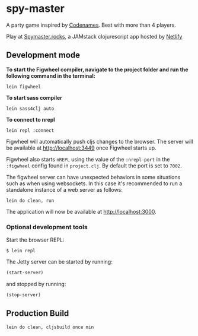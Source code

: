 # spy-master

A party game inspired by [Codenames](https://czechgames.com/en/games/). Best with more than 4 players.

Play at [Spymaster.rocks](https://www.spymaster.rocks), a JAMstack clojurescript app hosted by [Netlify](https://www.netlify.com)

## Development mode

**To start the Figwheel compiler, navigate to the project folder and run the following command in the terminal:**

```
lein figwheel
```

**To start sass compiler**

```
lein sass4clj auto
```

**To connect to nrepl**

```
lein repl :connect
```

Figwheel will automatically push cljs changes to the browser. The server will be available at [http://localhost:3449](http://localhost:3449) once Figwheel starts up.

Figwheel also starts `nREPL` using the value of the `:nrepl-port` in the `:figwheel`
config found in `project.clj`. By default the port is set to `7002`.

The figwheel server can have unexpected behaviors in some situations such as when using
websockets. In this case it's recommended to run a standalone instance of a web server as follows:

```
lein do clean, run
```

The application will now be available at [http://localhost:3000](http://localhost:3000).

### Optional development tools

Start the browser REPL:

```
$ lein repl
```

The Jetty server can be started by running:

```clojure
(start-server)
```

and stopped by running:

```clojure
(stop-server)
```

## Production Build

```
lein do clean, cljsbuild once min
```
